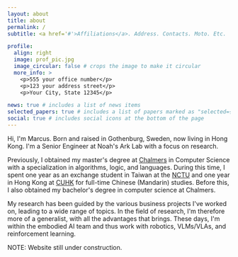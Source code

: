```yaml
---
layout: about
title: about
permalink: /
subtitle: <a href='#'>Affiliations</a>. Address. Contacts. Moto. Etc.

profile:
  align: right
  image: prof_pic.jpg
  image_circular: false # crops the image to make it circular
  more_info: >
    <p>555 your office number</p>
    <p>123 your address street</p>
    <p>Your City, State 12345</p>

news: true # includes a list of news items
selected_papers: true # includes a list of papers marked as "selected={true}"
social: true # includes social icons at the bottom of the page
---
```


Hi, I'm Marcus. Born and raised in Gothenburg, Sweden, now living in Hong Kong. I'm a Senior Engineer at Noah's Ark Lab with a focus on research.

Previously, I obtained my master's degree at [Chalmers](https://en.wikipedia.org/wiki/Chalmers_University_of_Technology) in Computer Science with a specialization in algorithms, logic, and languages. During this time, I spent one year as an exchange student in Taiwan at the [NCTU](https://en.wikipedia.org/wiki/National_Chiao_Tung_University) and one year in Hong Kong at [CUHK](https://en.wikipedia.org/wiki/Chinese_University_of_Hong_Kong) for full-time Chinese (Mandarin) studies. Before this, I also obtained my bachelor's degree in computer science at Chalmers.

My research has been guided by the various business projects I've worked on, leading to a wide range of topics. In the field of research, I'm therefore more of a generalist, with all the advantages that brings. These days, I'm within the embodied AI team and thus work with robotics, VLMs/VLAs, and reinforcement learning.

NOTE: Website still under construction.
